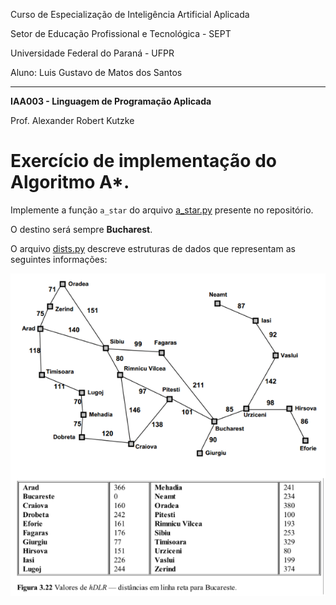 Curso de Especialização de Inteligência Artificial Aplicada

Setor de Educação Profissional e Tecnológica - SEPT

Universidade Federal do Paraná - UFPR

Aluno: Luis Gustavo de Matos dos Santos

---

**IAA003 - Linguagem de Programação Aplicada**

Prof. Alexander Robert Kutzke

# Exercício de implementação do Algoritmo A*.

Implemente a função `a_star` do arquivo [a_star.py](a_star.py) presente no repositório.

O destino será sempre **Bucharest**.

O arquivo [dists.py](dists.py) descreve estruturas de dados que representam as
seguintes informações:

![mapa](img/map_info.png)
